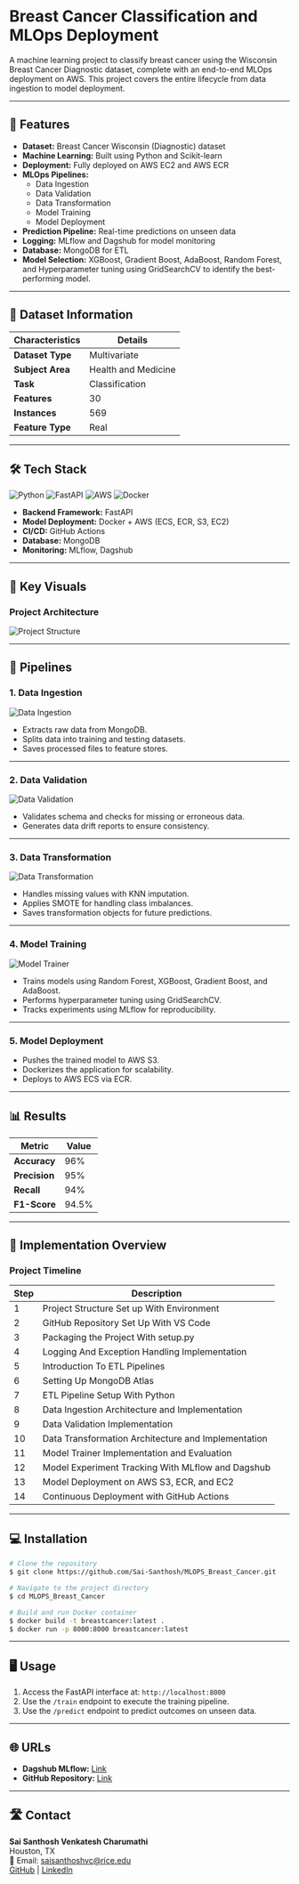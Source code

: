 # Breast Cancer Classification and MLOps Deployment

A machine learning project to classify breast cancer using the Wisconsin Breast Cancer Diagnostic dataset, complete with an end-to-end MLOps deployment on AWS. This project covers the entire lifecycle from data ingestion to model deployment.

---

## 🚀 Features

- **Dataset:** Breast Cancer Wisconsin (Diagnostic) dataset
- **Machine Learning:** Built using Python and Scikit-learn
- **Deployment:** Fully deployed on AWS EC2 and AWS ECR
- **MLOps Pipelines:**
  - Data Ingestion
  - Data Validation
  - Data Transformation
  - Model Training
  - Model Deployment
- **Prediction Pipeline:** Real-time predictions on unseen data
- **Logging:** MLflow and Dagshub for model monitoring
- **Database:** MongoDB for ETL
- **Model Selection:** XGBoost, Gradient Boost, AdaBoost, Random Forest, and Hyperparameter tuning using GridSearchCV to identify the best-performing model.

---

## 📂 Dataset Information

| **Characteristics** | **Details**      |
|----------------------|------------------|
| **Dataset Type**     | Multivariate    |
| **Subject Area**     | Health and Medicine |
| **Task**             | Classification  |
| **Features**         | 30              |
| **Instances**        | 569             |
| **Feature Type**     | Real            |

---

## 🛠️ Tech Stack

![Python](https://img.shields.io/badge/Python-3.10-blue?logo=python&logoColor=white) ![FastAPI](https://img.shields.io/badge/FastAPI-Framework-green?logo=fastapi&logoColor=white) ![AWS](https://img.shields.io/badge/AWS-Services-orange?logo=amazonaws&logoColor=white) ![Docker](https://img.shields.io/badge/Docker-Containers-blue?logo=docker&logoColor=white)

- **Backend Framework:** FastAPI
- **Model Deployment:** Docker + AWS (ECS, ECR, S3, EC2)
- **CI/CD:** GitHub Actions
- **Database:** MongoDB
- **Monitoring:** MLflow, Dagshub

---

## 🌟 Key Visuals

### Project Architecture
![Project Structure](https://github.com/Sai-Santhosh/MLOPS_Breast_Cancer/blob/main/Project_Structure.png)

---

## 📜 Pipelines

### **1. Data Ingestion**
![Data Ingestion](https://github.com/Sai-Santhosh/MLOPS_Breast_Cancer/blob/main/data_ingestion.png)

- Extracts raw data from MongoDB.
- Splits data into training and testing datasets.
- Saves processed files to feature stores.

---

### **2. Data Validation**
![Data Validation](https://github.com/Sai-Santhosh/MLOPS_Breast_Cancer/blob/main/data_validation.png)

- Validates schema and checks for missing or erroneous data.
- Generates data drift reports to ensure consistency.

---

### **3. Data Transformation**
![Data Transformation](https://github.com/Sai-Santhosh/MLOPS_Breast_Cancer/blob/main/data_transformation.png)

- Handles missing values with KNN imputation.
- Applies SMOTE for handling class imbalances.
- Saves transformation objects for future predictions.

---

### **4. Model Training**
![Model Trainer](https://github.com/Sai-Santhosh/MLOPS_Breast_Cancer/blob/main/model_trainer.png)

- Trains models using Random Forest, XGBoost, Gradient Boost, and AdaBoost.
- Performs hyperparameter tuning using GridSearchCV.
- Tracks experiments using MLflow for reproducibility.

---

### **5. Model Deployment**
- Pushes the trained model to AWS S3.
- Dockerizes the application for scalability.
- Deploys to AWS ECS via ECR.

---

## 📊 Results

| Metric        | Value   |
|---------------|---------|
| **Accuracy**  | 96%     |
| **Precision** | 95%     |
| **Recall**    | 94%     |
| **F1-Score**  | 94.5%   |

---

## 📜 Implementation Overview

### **Project Timeline**

| Step | Description |
|------|-------------|
| 1    | Project Structure Set up With Environment |
| 2    | GitHub Repository Set Up With VS Code |
| 3    | Packaging the Project With setup.py |
| 4    | Logging And Exception Handling Implementation |
| 5    | Introduction To ETL Pipelines |
| 6    | Setting Up MongoDB Atlas |
| 7    | ETL Pipeline Setup With Python |
| 8    | Data Ingestion Architecture and Implementation |
| 9    | Data Validation Implementation |
| 10   | Data Transformation Architecture and Implementation |
| 11   | Model Trainer Implementation and Evaluation |
| 12   | Model Experiment Tracking With MLflow and Dagshub |
| 13   | Model Deployment on AWS S3, ECR, and EC2 |
| 14   | Continuous Deployment with GitHub Actions |

---

## 💻 Installation

```bash
# Clone the repository
$ git clone https://github.com/Sai-Santhosh/MLOPS_Breast_Cancer.git

# Navigate to the project directory
$ cd MLOPS_Breast_Cancer

# Build and run Docker container
$ docker build -t breastcancer:latest .
$ docker run -p 8000:8000 breastcancer:latest
```

---

## 🖥️ Usage

1. Access the FastAPI interface at: `http://localhost:8000`
2. Use the `/train` endpoint to execute the training pipeline.
3. Use the `/predict` endpoint to predict outcomes on unseen data.

---

## 🌐 URLs

- **Dagshub MLflow:** [Link](https://dagshub.com/Sai-Santhosh/MLOPS_Breast_Cancer)
- **GitHub Repository:** [Link](https://github.com/Sai-Santhosh/MLOPS_Breast_Cancer)

---

## 🛣️ Contact

**Sai Santhosh Venkatesh Charumathi**  
Houston, TX  
📧 Email: saisanthoshvc@rice.edu  
[GitHub](https://github.com/Sai-Santhosh) | [LinkedIn](https://linkedin.com/in/sai-santhosh)
